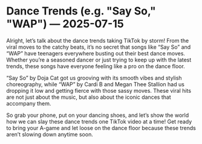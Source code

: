 # Dance Trends (e.g. "Say So," "WAP") — 2025-07-15

Alright, let’s talk about the dance trends taking TikTok by storm! From the viral moves to the catchy beats, it’s no secret that songs like “Say So” and “WAP” have teenagers everywhere busting out their best dance moves. Whether you’re a seasoned dancer or just trying to keep up with the latest trends, these songs have everyone feeling like a pro on the dance floor.

“Say So” by Doja Cat got us grooving with its smooth vibes and stylish choreography, while “WAP” by Cardi B and Megan Thee Stallion had us dropping it low and getting fierce with those sassy moves. These viral hits are not just about the music, but also about the iconic dances that accompany them.

So grab your phone, put on your dancing shoes, and let’s show the world how we can slay these dance trends one TikTok video at a time! Get ready to bring your A-game and let loose on the dance floor because these trends aren’t slowing down anytime soon.